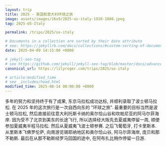 ```yaml
---
layout: trip
title: 2025 - 美国和意大利环球之旅
image: assets/images/16x9/2025-us-italy-1920-1080.jpeg
tag: 2025-US-Italy

permalink: /trips/2025/us-italy

# Documents in a collection are sorted by their date attribute
# see: https://jekyllrb.com/docs/collections/#custom-sorting-of-documents
date: 2025-04-09 14:15:00 +0800

# jekyll-seo-tag
# see https://github.com/jekyll/jekyll-seo-tag/blob/master/docs/advanced-usage.md
canonical_url: https://lilyroger.com/trips/2025/us-italy

# article:modified_time
# see _includes/head.html
modified_time: 2025-08-14 00:00:00 +0000
---
```


多年的努力和坚持终于有了成果, 东京马拉松成功达标, 并顺利录取了波士顿马拉松. 在 2025 年的这次旅行是一次自西向东的 "环球之旅". 最重要的目标当然是波士顿马拉松, 然后直接前往意大利托斯卡纳的奥尔恰山谷和坎帕尼亚的阿马尔菲海岸. 因为受不了北京到美东的长途飞行, 所以选择经大阪先去夏威夷停留一周, 顺便参加夏威夷半程马拉松. 然后从夏威夷飞波士顿参赛. 之后飞葡萄牙, 打卡里斯本. 从里斯本飞佛罗伦萨, 向南游览锡耶纳地区和奥尔恰山谷, 阿马尔菲海岸, 庞贝和那不勒斯. 最后在从那不勒斯经罗马回国的途中, 在阿布扎比稍作停留一日游.
